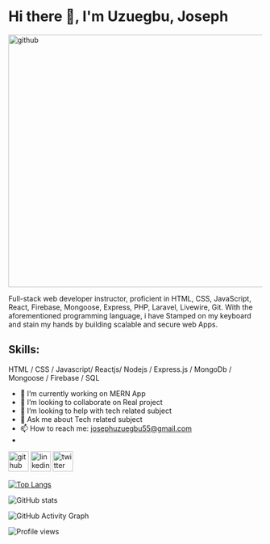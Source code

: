 # Hi there 👋, I'm Uzuegbu, Joseph

[<img src='https://github.com/josephDev123/josephDev123/blob/main/thisisengineering-raeng-uyfohHiTxho-unsplash.jpg' alt='github' height='500' width='1000'>](https://github.com/josephDev123)

Full-stack web developer instructor, proficient in HTML, CSS, JavaScript, React, Firebase, Mongoose, Express, PHP, Laravel, Livewire, Git. With the aforementioned programming language, i have Stamped on my keyboard and stain my hands by building scalable and secure web Apps.

## Skills:
HTML / CSS / Javascript/ Reactjs/ Nodejs / Express.js / MongoDb / Mongoose / Firebase / SQL

- 🔭 I’m currently working on MERN App
- 👯 I’m looking to collaborate on Real project 
- 🤔 I’m looking to help with tech related subject 
- 💬 Ask me about Tech related subject 
- 📫 How to reach me: josephuzuegbu55@gmail.com
-  


[<img src='https://cdn.jsdelivr.net/npm/simple-icons@3.0.1/icons/github.svg' alt='github' height='40'>](https://github.com/josephDev123)  [<img src='https://cdn.jsdelivr.net/npm/simple-icons@3.0.1/icons/linkedin.svg' alt='linkedin' height='40'>](https://www.linkedin.com/in/https://www.linkedin.com/in/joseph-uzuegbu//)  [<img src='https://cdn.jsdelivr.net/npm/simple-icons@3.0.1/icons/twitter.svg' alt='twitter' height='40'>](https://twitter.com/@JosephUzuegbu)  

[![Top Langs](https://github-readme-stats.vercel.app/api/top-langs/?username=josephDev123)](https://github.com/anuraghazra/github-readme-stats)

![GitHub stats](https://github-readme-stats.vercel.app/api?username=josephDev123&show_icons=true)  

![GitHub Activity Graph](https://activity-graph.herokuapp.com/graph?username=josephDev123)  

![Profile views](https://gpvc.arturio.dev/josephDev123)  

